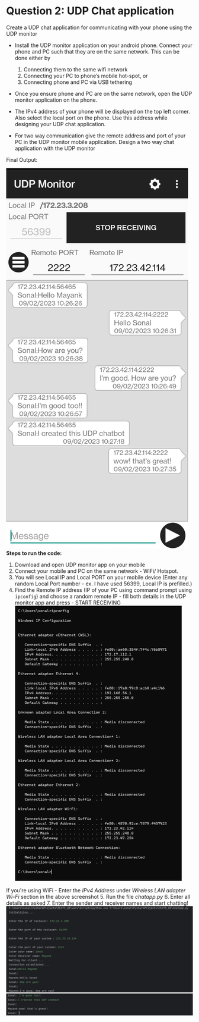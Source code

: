 # Question 2: UDP Chat application


Create a UDP chat application for communicating with your phone using
the UDP monitor
 - Install the UDP monitor application on your android phone. Connect
your phone and PC such that they are on the same network. This can
be done either by
   1. Connecting them to the same wifi network
   2. Connecting your PC to phone’s mobile hot-spot, or
   3. Connecting phone and PC via USB tethering

 - Once you ensure phone and PC are on the same network, open the
UDP monitor application on the phone.
 - The IPv4 address of your phone will be displayed on the top left corner.
Also select the local port on the phone. Use this address while designing
your UDP chat application.
 - For two way communication give the remote address and port of your
PC in the UDP monitor mobile application.
Design a two way chat application with the UDP monitor

Final Output: 

  ![img_2.png](output.png)
**Steps to run the code:**
1. Download and open UDP monitor app on your mobile 
2. Connect your mobile and PC on the same network - WiFi/ Hotspot.
2. You will see Local IP and Local PORT on your mobile device (Enter any random Local Port number - ex. I have used 56399, Local IP is prefilled.)
4. Find the Remote IP address (IP of your PC using command prompt using `ipconfig`) and choose a random remote IP -  fill both details in the UDP monitor app and press - START RECEIVING
   ![img_3.png](img_3.png)

If you're using WiFi - Enter the _IPv4 Address_ under _Wireless LAN adapter Wi-Fi_ section in the above screenshot
5. Run the file _chatapp.py_
6. Enter all details as asked
7. Enter the sender and receiver names and start chatting!
![img.png](img.png)
![img_1.png](img_1.png)
